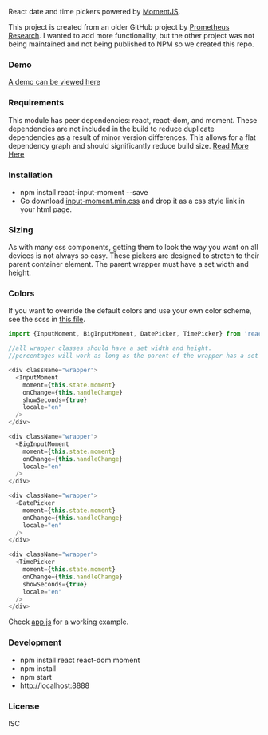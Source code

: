 React date and time pickers powered by [MomentJS](http://momentjs.com).

This project is created from an older GitHub project by [Prometheus Research](https://github.com/prometheusresearch/react-input-moment).
I wanted to add more functionality, but the other project was not being maintained and not being published to NPM so we created this repo.

### Demo
[A demo can be viewed here](https://wayofthefuture.github.io/react-input-moment/)

### Requirements
This module has peer dependencies: react, react-dom, and moment.
These dependencies are not included in the build to reduce duplicate dependencies as a result of minor version differences.
This allows for a flat dependency graph and should significantly reduce build size.
[Read More Here](https://docs.npmjs.com/how-npm-works/npm3)

### Installation
- npm install react-input-moment --save
- Go download [input-moment.min.css](https://github.com/wayofthefuture/react-input-moment/tree/master/css) and drop it as a css style link in your html page.

### Sizing
As with many css components, getting them to look the way you want on all devices is not always so easy. These pickers are
designed to stretch to their parent container element. The parent wrapper must have a set width and height.

### Colors
If you want to override the default colors and use your own color scheme, see the scss in [this file](https://github.com/wayofthefuture/react-input-moment/blob/master/example/colors.scss).


``` javascript
import {InputMoment, BigInputMoment, DatePicker, TimePicker} from 'react-input-moment';

//all wrapper classes should have a set width and height.
//percentages will work as long as the parent of the wrapper has a set width and height.

<div className="wrapper">
  <InputMoment
    moment={this.state.moment}
    onChange={this.handleChange}
    showSeconds={true}
    locale="en"
  />
</div>

<div className="wrapper">
  <BigInputMoment
    moment={this.state.moment}
    onChange={this.handleChange}
    locale="en"
  />
</div>

<div className="wrapper">
  <DatePicker
    moment={this.state.moment}
    onChange={this.handleChange}
    locale="en"
  />
</div>

<div className="wrapper">
  <TimePicker
    moment={this.state.moment}
    onChange={this.handleChange}
    showSeconds={true}
    locale="en"
  />
</div>
```

Check [app.js](https://github.com/wayofthefuture/react-input-moment/blob/master/example/app.js)
for a working example.

### Development
- npm install react react-dom moment
- npm install
- npm start
- http://localhost:8888

### License
ISC
